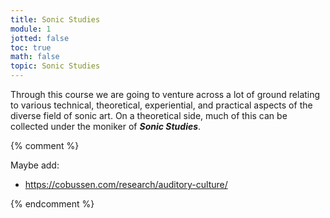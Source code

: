 ```yaml
---
title: Sonic Studies
module: 1
jotted: false
toc: true
math: false
topic: Sonic Studies
---
```


Through this course we are going to venture across a lot of ground relating to various technical, theoretical, experiential, and practical aspects of the diverse field of sonic art. On a theoretical side, much of this can be collected under the moniker of **_Sonic Studies_**. 


{% comment %}

Maybe add:

- https://cobussen.com/research/auditory-culture/

{% endcomment %}
